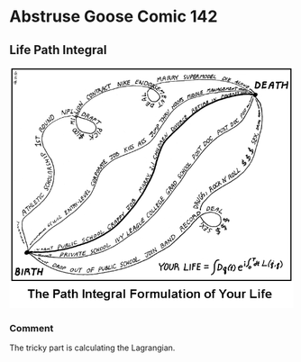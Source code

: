 # Abstruse Goose Comic 142
## Life Path Integral

![image](comics/life_path_integral.png)
### Comment
The tricky part is calculating the Lagrangian.
